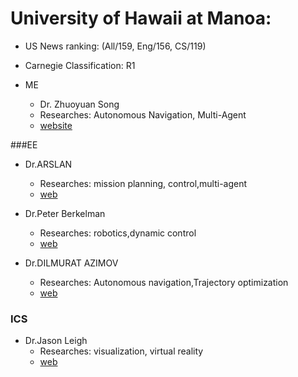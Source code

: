 # University of Hawaii at Manoa:
- US News ranking: (All/159, Eng/156, CS/119)
- Carnegie Classification: R1

- ME    
    - Dr. Zhuoyuan Song
    - Researches: Autonomous Navigation, Multi-Agent
    - [website](https://nicksongzy.com/)

###EE
- Dr.ARSLAN 
    - Researches: mission planning, control,multi-agent
    - [web](http://www2.hawaii.edu/~gurdal/)

- Dr.Peter Berkelman 
    - Researches: robotics,dynamic control
    - [web](https://scholar.google.com/citations?hl=en&user=c9fxNpsAAAAJ&view_op=list_works&sortby=pubdate)

- Dr.DILMURAT AZIMOV 
    - Researches:  Autonomous navigation,Trajectory optimization
    - [web](http://me.hawaii.edu/people/azimov/)

### ICS

- Dr.Jason Leigh 
    - Researches: visualization, virtual reality
    - [web](http://www.ics.hawaii.edu/people/jason-leigh/)